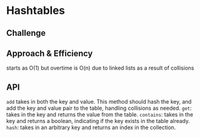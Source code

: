 # Hashtables
<!-- Short summary or background information -->

## Challenge
<!-- Description of the challenge -->

## Approach & Efficiency
starts as O(1) but overtime is O(n) due to linked lists as a result of collisions

## API
`add` takes in both the key and value. This method should hash the key, and add the key and value pair to the table, handling collisions as needed.
`get`: takes in the key and returns the value from the table.
`contains`: takes in the key and returns a boolean, indicating if the key exists in the table already.
`hash`: takes in an arbitrary key and returns an index in the collection.
